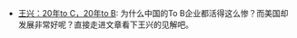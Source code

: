 - [王兴：20年to C，20年to B](https://m.toutiao.com/i6636901281476641288/):   为什么中国的To B企业都活得这么惨？而美国却发展非常好呢？直接走进文章看下王兴的见解吧。